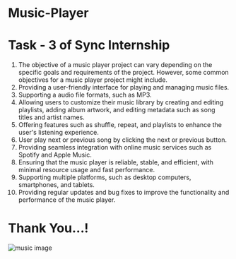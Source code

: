 # Music-Player
# Task - 3 of Sync Internship
1. The objective of a music player project can vary depending on the specific goals and requirements of the project. However, some common objectives for a music player      project might include.
2. Providing a user-friendly interface for playing and managing music files.
3. Supporting a audio file formats, such as MP3.
4. Allowing users to customize their music library by creating and editing playlists, adding album artwork, and editing metadata such as song titles and artist names.
5. Offering features such as shuffle, repeat, and playlists to enhance the user's listening experience.
6. User play next or previous song by clicking the next or previous button.
7. Providing seamless integration with online music services such as Spotify and Apple Music.
8. Ensuring that the music player is reliable, stable, and efficient, with minimal resource usage and fast performance.
9. Supporting multiple platforms, such as desktop computers, smartphones, and tablets.
10. Providing regular updates and bug fixes to improve the functionality and performance of the music player.
# Thank You...!
![music image](https://github.com/Mohd1999-collb/Music-Player/assets/96992202/f0de7ab0-95ff-47c6-9f94-6080c58ac201)
